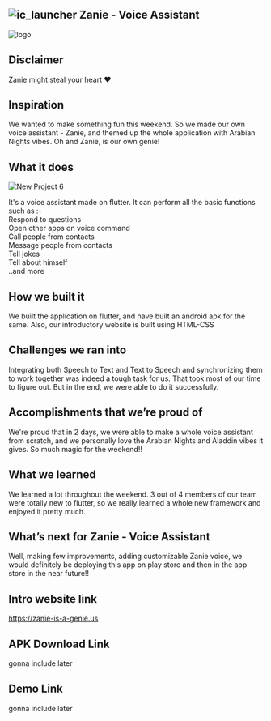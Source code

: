 ## ![ic_launcher](https://user-images.githubusercontent.com/69726390/117557200-3078cd80-b08e-11eb-9630-e111c5cb08d8.png) Zanie - Voice Assistant

![logo](https://user-images.githubusercontent.com/69726390/117556747-ce1dce00-b089-11eb-93e6-214dfbdb397d.gif)


## Disclaimer
Zanie might steal your heart ❤️

## Inspiration
We wanted to make something fun this weekend. So we made our own voice assistant - Zanie, and themed up the whole application with Arabian Nights vibes. Oh and Zanie, is our own genie!


## What it does

![New Project 6](https://user-images.githubusercontent.com/69726390/117556980-2e157400-b08c-11eb-8784-fae987071c70.gif)

It's a voice assistant made on flutter. It can perform all the basic functions such as :-<br>
Respond to questions <br>
Open other apps on voice command <br>
Call people from contacts <br>
Message people from contacts <br>
Tell jokes <br>
Tell about himself <br>
..and more

## How we built it
We built the application on flutter, and have built an android apk for the same. Also, our introductory website is built using HTML-CSS

## Challenges we ran into
Integrating both Speech to Text and Text to Speech and synchronizing them to work together was indeed a tough task for us. That took most of our time to figure out. But in the end, we were able to do it successfully.

## Accomplishments that we’re proud of
We're proud that in 2 days, we were able to make a whole voice assistant from scratch, and we personally love the Arabian Nights and Aladdin vibes it gives. So much magic for the weekend!!

## What we learned
We learned a lot throughout the weekend. 3 out of 4 members of our team were totally new to flutter, so we really learned a whole new framework and enjoyed it pretty much.

## What’s next for Zanie - Voice Assistant
Well, making few improvements, adding customizable Zanie voice, we would definitely be deploying this app on play store and then in the app store in the near future!!

## Intro website link
https://zanie-is-a-genie.us
## APK Download Link
gonna include later
## Demo Link
gonna include later
